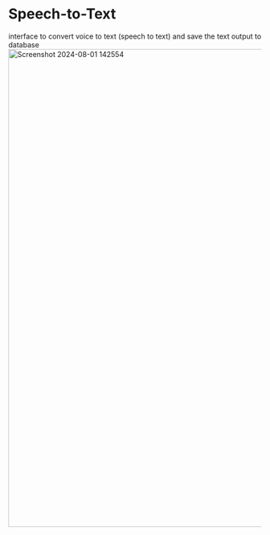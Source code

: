 # Speech-to-Text
interface to convert voice to text (speech to text) and save the text output to database
 <img width="952" alt="Screenshot 2024-08-01 142554" src="https://github.com/user-attachments/assets/428a72eb-c171-4184-bba2-cf8e7825755a">
